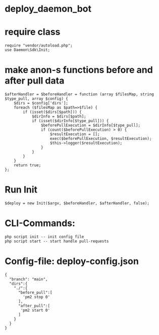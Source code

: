 # deploy_daemon_bot

# require class
```
require "vendor/autoload.php";
use Daemon\Sdk\Init;
```

# make anon-s functions before and after pull data
```
$afterHandler = $beforeHandler = function (array $filesMap, string $type_pull, array $config) {
    $dirs = $config['dirs'];
    foreach ($filesMap as $path=>$file) {
        if (isset($dirs[$path])) {
            $dirInfo = $dirs[$path];
            if (isset($dirInfo[$type_pull])) {
                $beforePullExecution = $dirInfo[$type_pull];
                if (count($beforePullExecution) > 0) {
                    $resultExecution = [];
                    exec($beforePullExecution, $resultExecution);
                    $this->logger($resultExecution);
                }
            }
        }
    }
    return true;
};
```

# Run Init
```
$deploy = new Init($argv, $beforeHandler, $afterHandler, false);
```

# CLI-Commands:
```
php script init -- init config file
php script start -- start handle pull-requests
```


# Config-file: deploy-config.json

```
{
  "branch": "main",
  "dirs":{
    "./":{
      "before_pull":[
        'pm2 stop 0'
      ],
      "after_pull":[
       'pm2 start 0'
      ]
    }
  }
}
```

